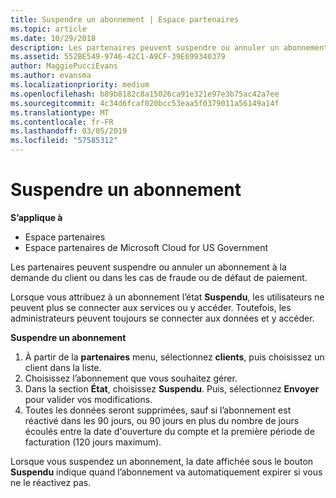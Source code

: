```yaml
---
title: Suspendre un abonnement | Espace partenaires
ms.topic: article
ms.date: 10/29/2018
description: Les partenaires peuvent suspendre ou annuler un abonnement à la demande du client ou dans les cas de fraude ou de défaut de paiement.
ms.assetid: 552BE549-9746-42C1-A9CF-39E699340379
author: MaggiePucciEvans
ms.author: evansma
ms.localizationpriority: medium
ms.openlocfilehash: b89b8182c8a15026ca91e321e97e3b75ac42a7ee
ms.sourcegitcommit: 4c34d6fcaf020bcc53eaa5f0379011a56149a14f
ms.translationtype: MT
ms.contentlocale: fr-FR
ms.lasthandoff: 03/05/2019
ms.locfileid: "57585312"
---
```

# <a name="suspend-a-subscription"></a>Suspendre un abonnement

**S’applique à**

-  Espace partenaires
-  Espace partenaires de Microsoft Cloud for US Government


Les partenaires peuvent suspendre ou annuler un abonnement à la demande du client ou dans les cas de fraude ou de défaut de paiement.

Lorsque vous attribuez à un abonnement l’état **Suspendu**, les utilisateurs ne peuvent plus se connecter aux services ou y accéder. Toutefois, les administrateurs peuvent toujours se connecter aux données et y accéder.

**Suspendre un abonnement**

1.  À partir de la **partenaires** menu, sélectionnez **clients**, puis choisissez un client dans la liste.
2.  Choisissez l’abonnement que vous souhaitez gérer.
3.  Dans la section **État**, choisissez **Suspendu**. Puis, sélectionnez **Envoyer** pour valider vos modifications.
4.  Toutes les données seront supprimées, sauf si l’abonnement est réactivé dans les 90 jours, ou 90 jours en plus du nombre de jours écoulés entre la date d'ouverture du compte et la première période de facturation (120 jours maximum).

Lorsque vous suspendez un abonnement, la date affichée sous le bouton **Suspendu** indique quand l’abonnement va automatiquement expirer si vous ne le réactivez pas. 
